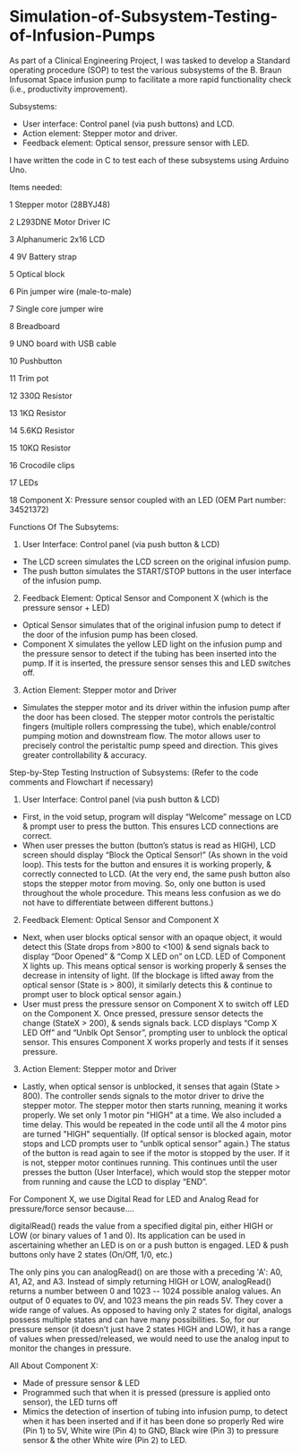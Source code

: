 # Simulation-of-Subsystem-Testing-of-Infusion-Pumps

As part of a Clinical Engineering Project, I was tasked to develop a Standard operating procedure (SOP) to test the various subsystems of the B. Braun Infusomat Space infusion pump to facilitate a more rapid functionality check (i.e., productivity improvement).

Subsystems:
- User interface: Control panel (via push buttons) and LCD.
- Action element: Stepper motor and driver.
- Feedback element: Optical sensor, pressure sensor with LED.


I have written the code in C to test each of these subsystems using Arduino Uno.

Items needed:

1 Stepper motor (28BYJ48)

2 L293DNE Motor Driver IC

3 Alphanumeric 2x16 LCD

4 9V Battery strap

5 Optical block

6 Pin jumper wire (male-to-male)

7 Single core jumper wire

8 Breadboard

9 UNO board with USB cable

10 Pushbutton

11 Trim pot

12 330Ω Resistor

13 1KΩ Resistor

14 5.6KΩ Resistor

15 10KΩ Resistor

16 Crocodile clips

17 LEDs

18 Component X: Pressure sensor coupled with an LED (OEM Part number: 34521372)




Functions Of The Subsytems:
1. User Interface: Control panel (via push button & LCD)
- The LCD screen simulates the LCD screen on the original infusion pump.
- The push button simulates the START/STOP buttons in the user interface of the infusion pump.

2. Feedback Element: Optical Sensor and Component X (which is the pressure sensor + LED)
- Optical Sensor simulates that of the original infusion pump to detect if the door of the infusion pump has been closed.
- Component X simulates the yellow LED light on the infusion pump and the pressure sensor to detect if the tubing has been inserted into the pump. If it is inserted, the pressure sensor  senses this and LED switches off.

3. Action Element: Stepper motor and Driver
- Simulates the stepper motor and its driver within the infusion pump after the door has been closed. The stepper motor controls the peristaltic fingers (multiple rollers compressing the tube), which enable/control pumping motion and downstream flow. The motor allows user to precisely control the peristaltic pump speed and direction. This gives greater controllability & accuracy.





Step-by-Step Testing Instruction of Subsystems: (Refer to the code comments and Flowchart if necessary)

1. User Interface: Control panel (via push button & LCD)
- First, in the void setup, program will display “Welcome” message on LCD & prompt user to press the button. This ensures LCD connections are correct.
- When user presses the button (button’s status is read as HIGH), LCD screen should display “Block the Optical Sensor!” (As shown in the void loop). This tests for the button and ensures it is working properly, & correctly connected to LCD.
(At the very end, the same push button also stops the stepper motor from moving. So, only one button is used throughout the whole procedure. This means less confusion as we do not have to differentiate between different buttons.)

2. Feedback Element: Optical Sensor and Component X 
- Next, when user blocks optical sensor with an opaque object, it would detect this (State drops from >800 to <100) & send signals back to display “Door Opened” & “Comp X LED on” on LCD. LED of Component X lights up. This means optical sensor is working properly & senses the decrease in intensity of light. (If the blockage is lifted away from the optical sensor (State is > 800), it similarly detects this & continue to prompt user to block optical sensor again.)
- User must press the pressure sensor on Component X to switch off LED on the Component X. Once pressed, pressure sensor detects the change (StateX > 200), & sends signals back. LCD displays “Comp X LED Off” and “Unblk Opt Sensor”, prompting user to unblock the optical sensor. This ensures Component X works properly and tests if it senses pressure.

3. Action Element: Stepper motor and Driver
- Lastly, when optical sensor is unblocked, it senses that again (State > 800). The controller sends signals to the motor driver to drive the stepper motor. The stepper motor then starts running, meaning it works properly. We set only 1 motor pin "HIGH" at a time. We also included a time delay. This would be repeated in the code until all the 4 motor pins are turned "HIGH" sequentially. (If optical sensor is blocked again, motor stops and LCD prompts user to “unblk optical sensor” again.) The status of the button is read again to see if the motor is stopped by the user. If it is not, stepper motor continues running. This continues until the user presses the button (User Interface), which would stop the stepper motor from running and cause the LCD to display “END”.






For Component X, we use Digital Read for LED and Analog Read for pressure/force sensor because….

digitalRead() reads the value from a specified digital pin, either HIGH or LOW (or binary values of 1 and 0). Its application can be used in ascertaining whether an LED is on or a push button is engaged. LED & push buttons only have 2 states (On/Off, 1/0, etc.)

The only pins you can analogRead() on are those with a preceding 'A': A0, A1, A2, and A3. Instead of simply returning HIGH or LOW, analogRead() returns a number between 0 and 1023 -- 1024 possible analog values. An output of 0 equates to 0V, and 1023 means the pin reads 5V. They cover a wide range of values. As opposed to having only 2 states for digital, analogs possess multiple states and can have many possibilities. So, for our pressure sensor (it doesn’t just have 2 states HIGH and LOW), it has a range of values when pressed/released, we would need to use the analog input to monitor the changes in pressure.






All About Component X:
- Made of pressure sensor & LED
- Programmed such that when it is pressed (pressure is applied onto sensor), the LED turns off
- Mimics the detection of insertion of tubing into infusion pump, to detect when it has been inserted and if it has been done so properly
Red wire (Pin 1) to 5V, White wire (Pin 4) to GND, Black wire (Pin 3) to pressure sensor & the other White wire (Pin 2) to LED.
